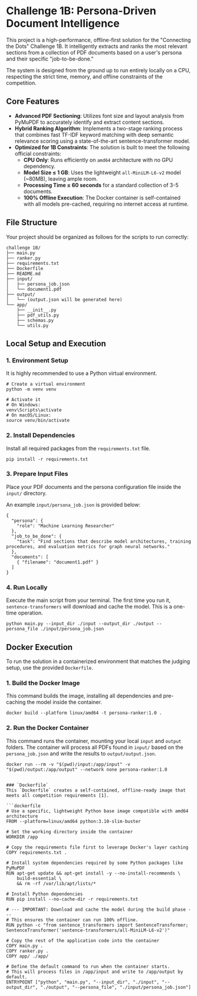 # Challenge 1B: Persona-Driven Document Intelligence

This project is a high-performance, offline-first solution for the "Connecting the Dots" Challenge 1B. It intelligently extracts and ranks the most relevant sections from a collection of PDF documents based on a user's persona and their specific "job-to-be-done."

The system is designed from the ground up to run entirely locally on a CPU, respecting the strict time, memory, and offline constraints of the competition.

## Core Features

- **Advanced PDF Sectioning**: Utilizes font size and layout analysis from PyMuPDF to accurately identify and extract content sections.
- **Hybrid Ranking Algorithm**: Implements a two-stage ranking process that combines fast TF-IDF keyword matching with deep semantic relevance scoring using a state-of-the-art sentence-transformer model.
- **Optimized for 1B Constraints**: The solution is built to meet the following official constraints:
  - **CPU Only**: Runs efficiently on `amd64` architecture with no GPU dependency.
  - **Model Size ≤ 1 GB**: Uses the lightweight `all-MiniLM-L6-v2` model (~80MB), leaving ample room.
  - **Processing Time ≤ 60 seconds** for a standard collection of 3-5 documents.
  - **100% Offline Execution**: The Docker container is self-contained with all models pre-cached, requiring no internet access at runtime.

## File Structure

Your project should be organized as follows for the scripts to run correctly:

```
challenge 1B/
├── main.py
├── ranker.py
├── requirements.txt
├── Dockerfile
├── README.md
├── input/
│   ├── persona_job.json
│   └── document1.pdf
├── output/
│   └── (output.json will be generated here)
└── app/
    ├── __init__.py
    ├── pdf_utils.py
    ├── schemas.py
    └── utils.py
```

## Local Setup and Execution

### 1. Environment Setup

It is highly recommended to use a Python virtual environment.

```
# Create a virtual environment
python -m venv venv

# Activate it
# On Windows:
venv\Scripts\activate
# On macOS/Linux:
source venv/bin/activate
```

### 2. Install Dependencies

Install all required packages from the `requirements.txt` file.

```
pip install -r requirements.txt
```

### 3. Prepare Input Files

Place your PDF documents and the persona configuration file inside the `input/` directory.

An example `input/persona_job.json` is provided below:

```
{
  "persona": {
    "role": "Machine Learning Researcher"
  },
  "job_to_be_done": {
    "task": "Find sections that describe model architectures, training procedures, and evaluation metrics for graph neural networks."
  },
  "documents": [
    { "filename": "document1.pdf" }
  ]
}
```

### 4. Run Locally

Execute the main script from your terminal. The first time you run it, `sentence-transformers` will download and cache the model. This is a one-time operation.

```
python main.py --input_dir ./input --output_dir ./output --persona_file ./input/persona_job.json
```

## Docker Execution

To run the solution in a containerized environment that matches the judging setup, use the provided `Dockerfile`.

### 1. Build the Docker Image

This command builds the image, installing all dependencies and pre-caching the model inside the container.

```
docker build --platform linux/amd64 -t persona-ranker:1.0 .
```

### 2. Run the Docker Container

This command runs the container, mounting your local `input` and `output` folders. The container will process all PDFs found in `input/` based on the `persona_job.json` and write the results to `output/output.json`.

```
docker run --rm -v "$(pwd)/input:/app/input" -v "$(pwd)/output:/app/output" --network none persona-ranker:1.0
```
```

### `Dockerfile`
This `Dockerfile` creates a self-contained, offline-ready image that meets all competition requirements [1].

```dockerfile
# Use a specific, lightweight Python base image compatible with amd64 architecture
FROM --platform=linux/amd64 python:3.10-slim-buster

# Set the working directory inside the container
WORKDIR /app

# Copy the requirements file first to leverage Docker's layer caching
COPY requirements.txt .

# Install system dependencies required by some Python packages like PyMuPDF
RUN apt-get update && apt-get install -y --no-install-recommends \
    build-essential \
    && rm -rf /var/lib/apt/lists/*

# Install Python dependencies
RUN pip install --no-cache-dir -r requirements.txt

# --- IMPORTANT: Download and cache the model during the build phase ---
# This ensures the container can run 100% offline.
RUN python -c "from sentence_transformers import SentenceTransformer; SentenceTransformer('sentence-transformers/all-MiniLM-L6-v2')"

# Copy the rest of the application code into the container
COPY main.py .
COPY ranker.py .
COPY app/ ./app/

# Define the default command to run when the container starts.
# This will process files in /app/input and write to /app/output by default.
ENTRYPOINT ["python", "main.py", "--input_dir", "./input", "--output_dir", "./output", "--persona_file", "./input/persona_job.json"]
```
